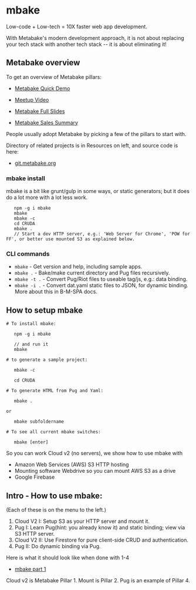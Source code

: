 # mbake

Low-code + Low-tech = 10X faster web app development.

With Metabake's modern development approach, it is not about replacing your tech stack with another tech stack -- it is about eliminating it!


## Metabake  overview

To get an overview of Metabake pillars:

- [Metabake Quick Demo](https://youtu.be/WyCdSFTUIvM)

- <a href='https://vimeo.com/282034037' target='_blank'>Meetup Video</a>

- [Metabake Full Slides](http://prez.metabake.org/p)

- [Metabake Sales Summary](https://www.youtube.com/watch?v=OK-cJNSkQII)

People usually adopt Metabake by picking a few of the pillars to start with.

Directory of related projects is in Resources on left, and source code is here:

- <a href='http://git.metabake.org' target='_blank'>git.metabake.org</a>

### mbake install

mbake is a bit like grunt/gulp in some ways, or static generators; but it does do a lot more with a lot less work.

```
   npm -g i mbake
   mbake
   mbake -c
   cd CRUDA
   mbake .
   // Start a dev HTTP server, e.g.: 'Web Server for Chrome', 'POW for FF', or better use mounted S3 as explained below.
```

### CLI commands

* `mbake` - Get version and help, including  sample apps.
* `mbake .` - Bake/make current directory and Pug files recursively.
* `mbake -t .` - Convert Pug/Riot files to useable tag/js, e.g.: data binding.
* `mbake -i .` - Convert dat.yaml static files to JSON, for dynamic binding. More about this in B-M-SPA docs.

## How to setup mbake

```
# To install mbake:

   npm -g i mbake

   // and run it
   mbake

# to generate a sample project:

   mbake -c

   cd CRUDA

# To generate HTML from Pug and Yaml:

   mbake .

or

   mbake subfoldername

# To see all current mbake switches:

   mbake [enter]
```
So you can work Cloud v2 (no servers), we show how to use mbake with
- Amazon Web Services (AWS) S3 HTTP hosting
- Mounting software Webdrive so you can mount AWS S3 as a drive
- Google Firebase

## Intro - How to use mbake:

(Each of these is on the menu to the left.)

1. Cloud V2 I: Setup S3 as your HTTP server and mount it.
2. Pug I: Learn Pug(hint: you already know it) and static binding; view via S3 HTTP server.
3. Cloud V2 II: Use Firestore for pure client-side CRUD and authentication.
4. Pug II: Do dynamic binding via Pug.

Here is what it should look like when done with 1-4
- [mbake part 1](https://youtu.be/-KkPfAnEXyk)


Cloud v2 is Metabake Pillar 1.
Mount is Pillar 2.
Pug is an example of Pillar 4.




